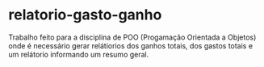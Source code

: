 # relatorio-gasto-ganho
Trabalho feito para a disciplina de POO (Progamação Orientada a Objetos) onde é necessário gerar relátiorios dos ganhos totais, dos gastos totais e um relátorio informando um resumo geral.
